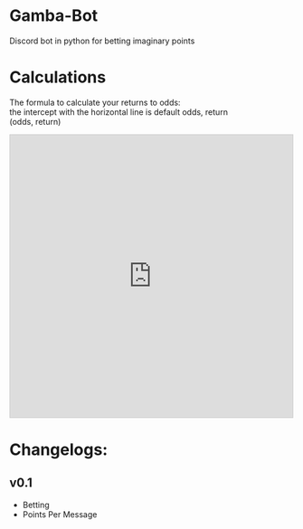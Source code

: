 # Gamba-Bot
Discord bot in python for betting imaginary points

# Calculations
The formula to calculate your returns to odds:</br>
the intercept with the horizontal line is default odds, return</br>
(odds, return)
</br>
<iframe src="https://www.desmos.com/calculator/a7owdrwkqq?embed" width="500" height="500" style="border: 1px solid #ccc" frameborder=0></iframe>

# Changelogs:
## v0.1
- Betting 
- Points Per Message